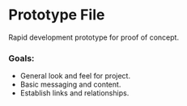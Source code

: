 # Prototype File

Rapid development prototype for proof of concept.
### Goals: 
  - General look and feel for project.
  - Basic messaging and content.
  - Establish links and relationships.

